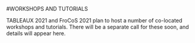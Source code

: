 #WORKSHOPS AND TUTORIALS

TABLEAUX 2021 and FroCoS 2021 plan to host a number of co-located workshops and tutorials. There will be a separate call for these soon, and details will appear here.
